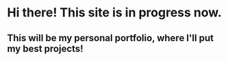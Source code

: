 # Hi there! This site is in progress now. 

## This will be my personal portfolio, where I'll put my best projects! 